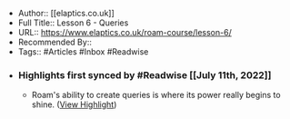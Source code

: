 - Author:: [[elaptics.co.uk]]
- Full Title:: Lesson 6 - Queries
- URL:: https://www.elaptics.co.uk/roam-course/lesson-6/
- Recommended By::
- Tags:: #Articles #Inbox #Readwise
- ### Highlights first synced by #Readwise [[July 11th, 2022]]
    - Roam's ability to create queries is where its power really begins to shine. ([View Highlight](https://instapaper.com/read/1520669741/20026156))
